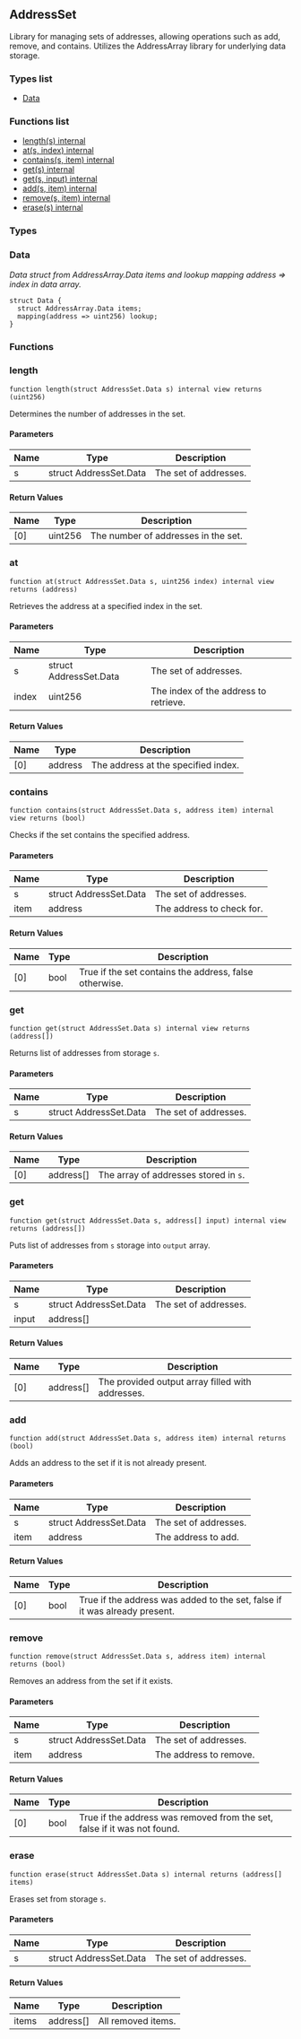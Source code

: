 
## AddressSet

Library for managing sets of addresses, allowing operations such as add, remove, and contains.
Utilizes the AddressArray library for underlying data storage.

### Types list
- [Data](#data)

### Functions list
- [length(s) internal](#length)
- [at(s, index) internal](#at)
- [contains(s, item) internal](#contains)
- [get(s) internal](#get)
- [get(s, input) internal](#get)
- [add(s, item) internal](#add)
- [remove(s, item) internal](#remove)
- [erase(s) internal](#erase)

### Types
### Data

_Data struct from AddressArray.Data items
and lookup mapping address => index in data array._

```solidity
struct Data {
  struct AddressArray.Data items;
  mapping(address => uint256) lookup;
}
```

### Functions
### length

```solidity
function length(struct AddressSet.Data s) internal view returns (uint256)
```
Determines the number of addresses in the set.

#### Parameters

| Name | Type | Description |
| ---- | ---- | ----------- |
| s | struct AddressSet.Data | The set of addresses. |

#### Return Values

| Name | Type | Description |
| ---- | ---- | ----------- |
[0] | uint256 | The number of addresses in the set. |

### at

```solidity
function at(struct AddressSet.Data s, uint256 index) internal view returns (address)
```
Retrieves the address at a specified index in the set.

#### Parameters

| Name | Type | Description |
| ---- | ---- | ----------- |
| s | struct AddressSet.Data | The set of addresses. |
| index | uint256 | The index of the address to retrieve. |

#### Return Values

| Name | Type | Description |
| ---- | ---- | ----------- |
[0] | address | The address at the specified index. |

### contains

```solidity
function contains(struct AddressSet.Data s, address item) internal view returns (bool)
```
Checks if the set contains the specified address.

#### Parameters

| Name | Type | Description |
| ---- | ---- | ----------- |
| s | struct AddressSet.Data | The set of addresses. |
| item | address | The address to check for. |

#### Return Values

| Name | Type | Description |
| ---- | ---- | ----------- |
[0] | bool | True if the set contains the address, false otherwise. |

### get

```solidity
function get(struct AddressSet.Data s) internal view returns (address[])
```
Returns list of addresses from storage `s`.

#### Parameters

| Name | Type | Description |
| ---- | ---- | ----------- |
| s | struct AddressSet.Data | The set of addresses. |

#### Return Values

| Name | Type | Description |
| ---- | ---- | ----------- |
[0] | address[] | The array of addresses stored in `s`. |

### get

```solidity
function get(struct AddressSet.Data s, address[] input) internal view returns (address[])
```
Puts list of addresses from `s` storage into `output` array.

#### Parameters

| Name | Type | Description |
| ---- | ---- | ----------- |
| s | struct AddressSet.Data | The set of addresses. |
| input | address[] |  |

#### Return Values

| Name | Type | Description |
| ---- | ---- | ----------- |
[0] | address[] | The provided output array filled with addresses. |

### add

```solidity
function add(struct AddressSet.Data s, address item) internal returns (bool)
```
Adds an address to the set if it is not already present.

#### Parameters

| Name | Type | Description |
| ---- | ---- | ----------- |
| s | struct AddressSet.Data | The set of addresses. |
| item | address | The address to add. |

#### Return Values

| Name | Type | Description |
| ---- | ---- | ----------- |
[0] | bool | True if the address was added to the set, false if it was already present. |

### remove

```solidity
function remove(struct AddressSet.Data s, address item) internal returns (bool)
```
Removes an address from the set if it exists.

#### Parameters

| Name | Type | Description |
| ---- | ---- | ----------- |
| s | struct AddressSet.Data | The set of addresses. |
| item | address | The address to remove. |

#### Return Values

| Name | Type | Description |
| ---- | ---- | ----------- |
[0] | bool | True if the address was removed from the set, false if it was not found. |

### erase

```solidity
function erase(struct AddressSet.Data s) internal returns (address[] items)
```
Erases set from storage `s`.

#### Parameters

| Name | Type | Description |
| ---- | ---- | ----------- |
| s | struct AddressSet.Data | The set of addresses. |

#### Return Values

| Name | Type | Description |
| ---- | ---- | ----------- |
items | address[] | All removed items. |

